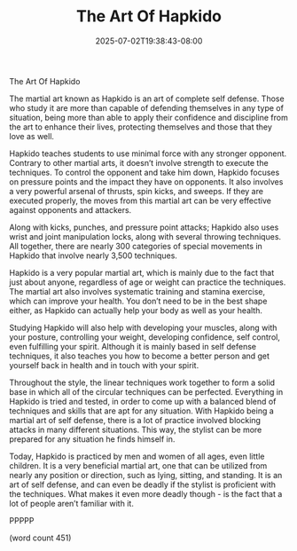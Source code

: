 ﻿---
title: "The Art Of Hapkido"
date: 2025-07-02T19:38:43-08:00
description: "Martial Arts Tips for Web Success"
featured_image: "/images/Martial Arts.jpg"
tags: ["Martial Arts"]
---

The Art Of Hapkido

The martial art known as Hapkido is an art of complete self defense.  Those who study it are more than capable of defending themselves in any type of situation, being more than able to apply their confidence and discipline from the art to enhance their lives, protecting themselves and those that they love as well.

Hapkido teaches students to use minimal force with any stronger opponent.  Contrary to other martial arts, it doesn’t involve strength to execute the techniques.  To control the opponent and take him down, Hapkido focuses on pressure points and the impact they have on opponents.  It also involves a very powerful arsenal of thrusts, spin kicks, and sweeps.  If they are executed properly, the moves from this martial art can be very effective against opponents and attackers.

Along with kicks, punches, and pressure point attacks; Hapkido also uses wrist and joint manipulation locks, along with several throwing techniques.  All together, there are nearly 300 categories of special movements in Hapkido that involve nearly 3,500 techniques.

Hapkido is a very popular martial art, which is mainly due to the fact that just about anyone, regardless of age or weight can practice the techniques.  The martial art also involves systematic training and stamina exercise, which can improve your health.  You don’t need to be in the best shape either, as Hapkido can actually help your body as well as your health.

Studying Hapkido will also help with developing your muscles, along with your posture, controlling your weight, developing confidence, self control, even fulfilling your spirit.  Although it is mainly based in self defense techniques, it also teaches you how to become a better person and get yourself back in health and in touch with your spirit.

Throughout the style, the linear techniques work together to form a solid base in which all of the circular techniques can be perfected.  Everything in Hapkido is tried and tested, in order to come up with a balanced blend of techniques and skills that are apt for any situation.  With Hapkido being a martial art of self defense, there is a lot of practice involved blocking attacks in many different situations.  This way, the stylist can be more prepared for any situation he finds himself in.

Today, Hapkido is practiced by men and women of all ages, even little children.  It is a very beneficial martial art, one that can be utilized from nearly any position or direction, such as lying, sitting, and standing.  It is an art of self defense, and can even be deadly if the stylist is proficient with the techniques.  What makes it even more deadly though - is the fact that a lot of people aren’t familiar with it.

PPPPP

(word count 451)
